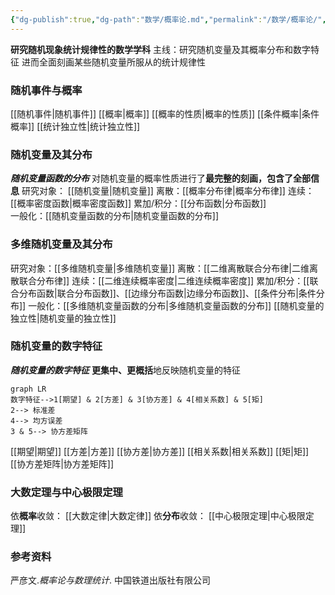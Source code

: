 ```yaml
---
{"dg-publish":true,"dg-path":"数学/概率论.md","permalink":"/数学/概率论/","dgPassFrontmatter":true,"noteIcon":"","created":"2024-05-21T15:20:28.415+08:00","updated":"2024-05-31T13:11:32.423+08:00"}
---
```


**研究随机现象统计规律性的数学学科**
主线：研究随机变量及其概率分布和数字特征
进而全面刻画某些随机变量所服从的统计规律性
### 随机事件与概率
[[随机事件\|随机事件]]
[[概率\|概率]]
[[概率的性质\|概率的性质]]
[[条件概率\|条件概率]]
[[统计独立性\|统计独立性]]

### 随机变量及其分布
***随机变量函数的分布***
对随机变量的概率性质进行了**最完整的刻画，包含了全部信息**
研究对象： [[随机变量\|随机变量]]
离散：[[概率分布律\|概率分布律]]
连续：[[概率密度函数\|概率密度函数]]
累加/积分：[[分布函数\|分布函数]]  
一般化：[[随机变量函数的分布\|随机变量函数的分布]]
### 多维随机变量及其分布
研究对象：[[多维随机变量\|多维随机变量]]
离散：[[二维离散联合分布律\|二维离散联合分布律]]
连续：[[二维连续概率密度\|二维连续概率密度]]
累加/积分：[[联合分布函数\|联合分布函数]]、[[边缘分布函数\|边缘分布函数]]、[[条件分布\|条件分布]]
一般化：[[多维随机变量函数的分布\|多维随机变量函数的分布]]
[[随机变量的独立性\|随机变量的独立性]]

### 随机变量的数字特征
***随机变量的数字特征***
**更集中、更概括**地反映随机变量的特征
```mermaid
graph LR
数字特征-->1[期望] & 2[方差] & 3[协方差] & 4[相关系数] & 5[矩]
2--> 标准差
4--> 均方误差
3 & 5--> 协方差矩阵
```

[[期望\|期望]]
[[方差\|方差]]
[[协方差\|协方差]]
[[相关系数\|相关系数]]
[[矩\|矩]]
[[协方差矩阵\|协方差矩阵]]

### 大数定理与中心极限定理
依**概率**收敛：
[[大数定律\|大数定律]] 
依**分布**收敛：
[[中心极限定理\|中心极限定理]]   

### 参考资料
严彦文.*概率论与数理统计*. 中国铁道出版社有限公司


